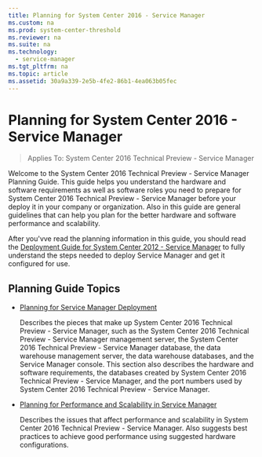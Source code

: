 ```yaml
---
title: Planning for System Center 2016 - Service Manager
ms.custom: na
ms.prod: system-center-threshold
ms.reviewer: na
ms.suite: na
ms.technology: 
  - service-manager
ms.tgt_pltfrm: na
ms.topic: article
ms.assetid: 30a9a339-2e5b-4fe2-86b1-4ea063b05fec
---
```

# Planning for System Center 2016 - Service Manager

>Applies To: System Center 2016 Technical Preview - Service Manager

Welcome to the System Center 2016 Technical Preview - Service Manager Planning Guide. This guide helps you understand the hardware and software requirements as well as software roles you need to prepare for System Center 2016 Technical Preview - Service Manager before your deploy it in your company or organization. Also in this guide are general guidelines that can help you plan for the better hardware and software performance and scalability.

After you'vve read the planning information in this guide, you should read the [Deployment Guide for System Center 2012 - Service Manager](http://go.microsoft.com/fwlink/p/?LinkId=209670) to fully understand the steps needed to deploy Service Manager and get it configured for use.

## Planning Guide Topics

-   [Planning for Service Manager Deployment](Planning-for-Service-Manager-Deployment.md)

    Describes the pieces that make up System Center 2016 Technical Preview - Service Manager, such as the System Center 2016 Technical Preview - Service Manager management server, the System Center 2016 Technical Preview - Service Manager database, the data warehouse management server, the data warehouse databases, and the Service Manager console. This section also describes the hardware and software requirements, the databases created by System Center 2016 Technical Preview - Service Manager, and the port numbers used by System Center 2016 Technical Preview - Service Manager.

-   [Planning for Performance and Scalability in Service Manager](Planning-for-Performance-and-Scalability-in-Service-Manager.md)

    Describes the issues that affect performance and scalability in System Center 2016 Technical Preview - Service Manager. Also suggests best practices to achieve good performance using suggested hardware configurations.



